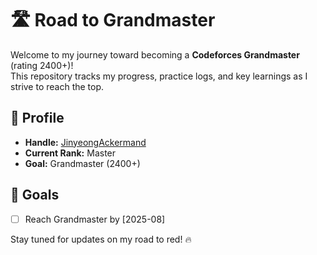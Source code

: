 # 🛣️ Road to Grandmaster

Welcome to my journey toward becoming a **Codeforces Grandmaster** (rating 2400+)!  
This repository tracks my progress, practice logs, and key learnings as I strive to reach the top.

## 👤 Profile

- **Handle:** [JinyeongAckermand](https://codeforces.com/profile/JinyeongAckermand)  
- **Current Rank:** Master  
- **Goal:** Grandmaster (2400+)

## 🧭 Goals
- [ ] Reach Grandmaster by [2025-08]

Stay tuned for updates on my road to red! 🔥